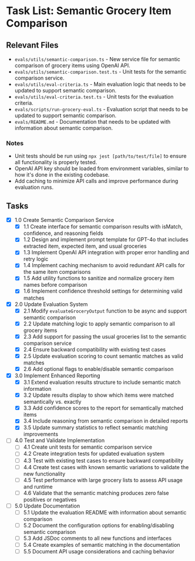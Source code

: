 # Task List: Semantic Grocery Item Comparison

## Relevant Files

- `evals/utils/semantic-comparison.ts` - New service file for semantic comparison of grocery items using OpenAI API.
- `evals/utils/semantic-comparison.test.ts` - Unit tests for the semantic comparison service.
- `evals/utils/eval-criteria.ts` - Main evaluation logic that needs to be updated to support semantic comparison.
- `evals/utils/eval-criteria.test.ts` - Unit tests for the evaluation criteria.
- `evals/scripts/run-grocery-eval.ts` - Evaluation script that needs to be updated to support semantic comparison.
- `evals/README.md` - Documentation that needs to be updated with information about semantic comparison.

### Notes

- Unit tests should be run using `npx jest [path/to/test/file]` to ensure all functionality is properly tested.
- OpenAI API key should be loaded from environment variables, similar to how it's done in the existing codebase.
- Add caching to minimize API calls and improve performance during evaluation runs.

## Tasks

- [x] 1.0 Create Semantic Comparison Service
  - [x] 1.1 Create interface for semantic comparison results with isMatch, confidence, and reasoning fields
  - [x] 1.2 Design and implement prompt template for GPT-4o that includes extracted item, expected item, and usual groceries
  - [x] 1.3 Implement OpenAI API integration with proper error handling and retry logic
  - [x] 1.4 Implement caching mechanism to avoid redundant API calls for the same item comparisons
  - [x] 1.5 Add utility functions to sanitize and normalize grocery item names before comparison
  - [x] 1.6 Implement confidence threshold settings for determining valid matches
  
- [x] 2.0 Update Evaluation System
  - [x] 2.1 Modify `evaluateGroceryOutput` function to be async and support semantic comparison
  - [x] 2.2 Update matching logic to apply semantic comparison to all grocery items
  - [x] 2.3 Add support for passing the usual groceries list to the semantic comparison service
  - [x] 2.4 Ensure backward compatibility with existing test cases
  - [x] 2.5 Update evaluation scoring to count semantic matches as valid matches
  - [x] 2.6 Add optional flags to enable/disable semantic comparison
  
- [x] 3.0 Implement Enhanced Reporting
  - [x] 3.1 Extend evaluation results structure to include semantic match information
  - [x] 3.2 Update results display to show which items were matched semantically vs. exactly
  - [x] 3.3 Add confidence scores to the report for semantically matched items
  - [x] 3.4 Include reasoning from semantic comparison in detailed reports
  - [x] 3.5 Update summary statistics to reflect semantic matching improvements
  
- [ ] 4.0 Test and Validate Implementation
  - [ ] 4.1 Create unit tests for semantic comparison service
  - [ ] 4.2 Create integration tests for updated evaluation system
  - [ ] 4.3 Test with existing test cases to ensure backward compatibility
  - [ ] 4.4 Create test cases with known semantic variations to validate the new functionality
  - [ ] 4.5 Test performance with large grocery lists to assess API usage and runtime
  - [ ] 4.6 Validate that the semantic matching produces zero false positives or negatives
  
- [ ] 5.0 Update Documentation
  - [ ] 5.1 Update the evaluation README with information about semantic comparison
  - [ ] 5.2 Document the configuration options for enabling/disabling semantic comparison
  - [ ] 5.3 Add JSDoc comments to all new functions and interfaces
  - [ ] 5.4 Create examples of semantic matching in the documentation
  - [ ] 5.5 Document API usage considerations and caching behavior
